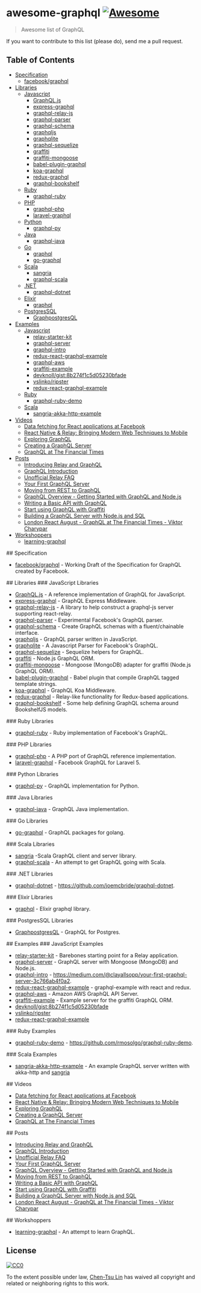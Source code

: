 # awesome-graphql [![Awesome](https://cdn.rawgit.com/sindresorhus/awesome/d7305f38d29fed78fa85652e3a63e154dd8e8829/media/badge.svg)](https://github.com/sindresorhus/awesome)

> Awesome list of GraphQL

If you want to contribute to this list (please do), send me a pull request.

## Table of Contents

<!-- MarkdownTOC depth=4 -->

- [Specification](#spec)
    - [facebook/graphql](http://facebook.github.io/graphql/)
- [Libraries](#lib)
    - [Javascript](#lib-js)
        - [GraphQL.js](https://github.com/graphql/graphql-js)
        - [express-graphql](https://github.com/graphql/express-graphql)
        - [graphql-relay-js](https://github.com/graphql/graphql-relay-js)
        - [graphql-parser](https://github.com/ooflorent/graphql-parser)
        - [graphql-schema](https://github.com/devknoll/graphql-schema)
        - [graphqljs](https://github.com/cobbweb/graphqljs)
        - [graphqlite](https://github.com/madjam002/graphqlite)
        - [graphql-sequelize](https://github.com/mickhansen/graphql-sequelize)
        - [graffiti](https://github.com/RisingStack/graffiti)
        - [graffiti-mongoose](https://github.com/RisingStack/graffiti-mongoose)
        - [babel-plugin-graphql](https://github.com/ooflorent/babel-plugin-graphql)
        - [koa-graphql](https://github.com/chentsulin/koa-graphql)
        - [redux-graphql](https://github.com/gyzerok/redux-graphql)
        - [graphql-bookshelf](https://github.com/brysgo/graphql-bookshelf)
    - [Ruby](#lib-rb)
        - [graphql-ruby](https://github.com/rmosolgo/graphql-ruby)
    - [PHP](#lib-php)
        - [graphql-php](https://github.com/webonyx/graphql-php)
        - [laravel-graphql](https://github.com/Folkloreatelier/laravel-graphql)
    - [Python](#lib-py)
        - [graphql-py](https://github.com/dittos/graphql-py)
    - [Java](#lib-java)
        - [graphql-java](https://github.com/andimarek/graphql-java)
    - [Go](#lib-go)
        - [graphql](https://github.com/tmc/graphql)
        - [go-graphql](https://github.com/cryptix/go-graphql)
    - [Scala](#lib-scala)
        - [sangria](https://github.com/OlegIlyenko/sangria)
        - [graphql-scala](https://github.com/hrosenhorn/graphql-scala)
    - [.NET](#lib-dotnet)
        - [graphql-dotnet](https://github.com/joemcbride/graphql-dotnet)
    - [Elixir](#lib-elixir)
        - [graphql](https://github.com/asonge/graphql)
    - [PostgresSQL](#lib-pgsql)
        - [GraphpostgresQL](https://github.com/solidsnack/GraphpostgresQL)
- [Examples](#example)
    - [Javascript](#example-js)
        - [relay-starter-kit](https://github.com/facebook/relay-starter-kit)
        - [graphql-server](https://github.com/RisingStack/graphql-server)
        - [graphql-intro](https://github.com/clayallsopp/graphql-intro)
        - [redux-react-graphql-example](https://github.com/gyzerok/redux-react-graphql-example)
        - [graphql-aws](https://github.com/redbadger/graphql-aws)
        - [graffiti-example](https://github.com/RisingStack/graffiti-example)
        - [devknoll/gist:8b274f1c5d05230bfade](https://gist.github.com/devknoll/8b274f1c5d05230bfade)
        - [vslinko/ripster](https://github.com/vslinko/ripster/tree/master/src/graphql)
        - [redux-react-graphql-example](https://github.com/gyzerok/redux-react-graphql-example)
    - [Ruby](#example-rb)
        - [graphql-ruby-demo](https://github.com/rmosolgo/graphql-ruby-demo)
    - [Scala](#example-scala)
        - [sangria-akka-http-example](https://github.com/sangria-graphql/sangria-akka-http-example)
- [Videos](#video)
    - [Data fetching for React applications at Facebook](https://www.youtube.com/watch?v=9sc8Pyc51uU)
    - [React Native & Relay: Bringing Modern Web Techniques to Mobile](https://www.youtube.com/watch?v=X6YbAKiLCLU)
    - [Exploring GraphQL](https://www.youtube.com/watch?v=WQLzZf34FJ8)
    - [Creating a GraphQL Server](https://www.youtube.com/watch?v=gY48GW87Feo)
    - [GraphQL at The Financial Times](https://www.youtube.com/watch?v=S0s935RKKB4)
- [Posts](#post)
    - [Introducing Relay and GraphQL](https://facebook.github.io/react/blog/2015/02/20/introducing-relay-and-graphql.html)
    - [GraphQL Introduction](http://facebook.github.io/react/blog/2015/05/01/graphql-introduction.html)
    - [Unofficial Relay FAQ](https://gist.github.com/wincent/598fa75e22bdfa44cf47)
    - [Your First GraphQL Server](https://medium.com/@clayallsopp/your-first-graphql-server-3c766ab4f0a2)
    - [Moving from REST to GraphQL](https://medium.com/@frikille/moving-from-rest-to-graphql-e3650b6f5247)
    - [GraphQL Overview - Getting Started with GraphQL and Node.js](https://blog.risingstack.com/graphql-overview-getting-started-with-graphql-and-nodejs/)
    - [Writing a Basic API with GraphQL](http://davidandsuzi.com/writing-a-basic-api-with-graphql/)
    - [Start using GraphQL with Graffiti](https://blog.risingstack.com/start-using-graphql-with-graffiti/?utm_source=nodeweekly&utm_medium=email)
    - [Building a GraphQL Server with Node.js and SQL](https://www.reindex.io/blog/building-a-graphql-server-with-node-js-and-sql/)
    - [London React August - GraphQL at The Financial Times - Viktor Charypar](http://www.slideshare.net/LondonReact/graph-ql?ref=https://twitter.com/i/cards/tfw/v1/628886457357352960?cardname=player&earned=true)
- [Workshoppers](#workshopper)
    - [learning-graphql](https://github.com/mugli/learning-graphql)

<!-- /MarkdownTOC -->

<a name="spec" />
## Specification

* [facebook/graphql](http://facebook.github.io/graphql/) - Working Draft of the Specification for GraphQL created by Facebook.

<a name="lib" />
## Libraries

<a name="lib-js" />
### JavaScript Libraries

* [GraphQL.js](https://github.com/graphql/graphql-js) - A reference implementation of GraphQL for JavaScript.
* [express-graphql](https://github.com/graphql/express-graphql) - GraphQL Express Middleware.
* [graphql-relay-js](https://github.com/graphql/graphql-relay-js) - A library to help construct a graphql-js server supporting react-relay.
* [graphql-parser](https://github.com/ooflorent/graphql-parser) - Experimental Facebook's GraphQL parser.
* [graphql-schema](https://github.com/devknoll/graphql-schema) - Create GraphQL schemas with a fluent/chainable interface.
* [graphqljs](https://github.com/cobbweb/graphqljs) - GraphQL parser written in JavaScript.
* [graphqlite](https://github.com/madjam002/graphqlite) - A Javascript Parser for Facebook's GraphQL.
* [graphql-sequelize](https://github.com/mickhansen/graphql-sequelize) - Sequelize helpers for GraphQL.
* [graffiti](https://github.com/RisingStack/graffiti) - Node.js GraphQL ORM.
* [graffiti-mongoose](https://github.com/RisingStack/graffiti-mongoose) - Mongoose (MongoDB) adapter for graffiti (Node.js GraphQL ORM).
* [babel-plugin-graphql](https://github.com/ooflorent/babel-plugin-graphql) - Babel plugin that compile GraphQL tagged template strings.
* [koa-graphql](https://github.com/chentsulin/koa-graphql) - GraphQL Koa Middleware.
* [redux-graphql](https://github.com/gyzerok/redux-graphql) - Relay-like functionality for Redux-based applications.
* [graphql-bookshelf](https://github.com/brysgo/graphql-bookshelf) - Some help defining GraphQL schema around BookshelfJS models.

<a name="lib-rb" />
### Ruby Libraries

* [graphql-ruby](https://github.com/rmosolgo/graphql-ruby) - Ruby implementation of Facebook's GraphQL.

<a name="lib-php" />
### PHP Libraries

* [graphql-php](https://github.com/webonyx/graphql-php) - A PHP port of GraphQL reference implementation.
* [laravel-graphql](https://github.com/Folkloreatelier/laravel-graphql) - Facebook GraphQL for Laravel 5.

<a name="lib-py" />
### Python Libraries

* [graphql-py](https://github.com/dittos/graphql-py) - GraphQL implementation for Python.

<a name="lib-java" />
### Java Libraries

* [graphql-java](https://github.com/andimarek/graphql-java) - GraphQL Java implementation.

<a name="lib-go" />
### Go Libraries

* [go-graphql](https://github.com/cryptix/go-graphql) - GraphQL packages for golang.

<a name="lib-scala" />
### Scala Libraries

* [sangria](https://github.com/OlegIlyenko/sangria) -Scala GraphQL client and server library.
* [graphql-scala](https://github.com/hrosenhorn/graphql-scala) - An attempt to get GraphQL going with Scala.

<a name="lib-dotnet" />
### .NET Libraries

* [graphql-dotnet](https://github.com/joemcbride/graphql-dotnet) - https://github.com/joemcbride/graphql-dotnet.

<a name="lib-elixir" />
### Elixir Libraries
        
* [graphql](https://github.com/asonge/graphql) - Elixir graphql library.

<a name="lib-pgsql" />
### PostgresSQL Libraries

* [GraphpostgresQL](https://github.com/solidsnack/GraphpostgresQL) - GraphQL for Postgres.

<a name="example" />
## Examples

<a name="example-js" />
### JavaScript Examples

* [relay-starter-kit](https://github.com/facebook/relay-starter-kit) - Barebones starting point for a Relay application.
* [graphql-server](https://github.com/RisingStack/graphql-server) - GraphQL server with Mongoose (MongoDB) and Node.js.
* [graphql-intro](https://github.com/clayallsopp/graphql-intro) - https://medium.com/@clayallsopp/your-first-graphql-server-3c766ab4f0a2.
* [redux-react-graphql-example](https://github.com/gyzerok/redux-react-graphql-example) - graphql-example with react and redux.
* [graphql-aws](https://github.com/redbadger/graphql-aws) - Amazon AWS GraphQL API Server.
* [graffiti-example](https://github.com/RisingStack/graffiti-example) - Example server for the graffiti GraphQL ORM.
* [devknoll/gist:8b274f1c5d05230bfade](https://gist.github.com/devknoll/8b274f1c5d05230bfade)
* [vslinko/ripster](https://github.com/vslinko/ripster/tree/master/src/graphql)
* [redux-react-graphql-example](https://github.com/gyzerok/redux-react-graphql-example)

<a name="example-rb" />
### Ruby Examples

* [graphql-ruby-demo](https://github.com/rmosolgo/graphql-ruby-demo) - https://github.com/rmosolgo/graphql-ruby-demo.

<a name="example-scala" />
### Scala Examples

* [sangria-akka-http-example](https://github.com/sangria-graphql/sangria-akka-http-example) - An example GraphQL server written with akka-http and [sangria](http://sangria-graphql.org)

<a name="video" />
## Videos

* [Data fetching for React applications at Facebook](https://www.youtube.com/watch?v=9sc8Pyc51uU)
* [React Native & Relay: Bringing Modern Web Techniques to Mobile](https://www.youtube.com/watch?v=X6YbAKiLCLU)
* [Exploring GraphQL](https://www.youtube.com/watch?v=WQLzZf34FJ8)
* [Creating a GraphQL Server](https://www.youtube.com/watch?v=gY48GW87Feo)
* [GraphQL at The Financial Times](https://www.youtube.com/watch?v=S0s935RKKB4)

<a name="post" />
## Posts

* [Introducing Relay and GraphQL](https://facebook.github.io/react/blog/2015/02/20/introducing-relay-and-graphql.html)
* [GraphQL Introduction](http://facebook.github.io/react/blog/2015/05/01/graphql-introduction.html)
* [Unofficial Relay FAQ](https://gist.github.com/wincent/598fa75e22bdfa44cf47)
* [Your First GraphQL Server](https://medium.com/@clayallsopp/your-first-graphql-server-3c766ab4f0a2)
* [GraphQL Overview - Getting Started with GraphQL and Node.js](https://blog.risingstack.com/graphql-overview-getting-started-with-graphql-and-nodejs/)
* [Moving from REST to GraphQL](https://medium.com/@frikille/moving-from-rest-to-graphql-e3650b6f5247)
* [Writing a Basic API with GraphQL](http://davidandsuzi.com/writing-a-basic-api-with-graphql/)
* [Start using GraphQL with Graffiti](https://blog.risingstack.com/start-using-graphql-with-graffiti/?utm_source=nodeweekly&utm_medium=email)
* [Building a GraphQL Server with Node.js and SQL](https://www.reindex.io/blog/building-a-graphql-server-with-node-js-and-sql/)
* [London React August - GraphQL at The Financial Times - Viktor Charypar](http://www.slideshare.net/LondonReact/graph-ql?ref=https://twitter.com/i/cards/tfw/v1/628886457357352960?cardname=player&earned=true)

<a name="workshopper" />
## Workshoppers

* [learning-graphql](https://github.com/mugli/learning-graphql) - An attempt to learn GraphQL.

## License

[![CC0](http://i.creativecommons.org/p/zero/1.0/88x31.png)](http://creativecommons.org/publicdomain/zero/1.0/)

To the extent possible under law, [Chen-Tsu Lin](https://github.com/chentsulin) has waived all copyright and related or neighboring rights to this work.
